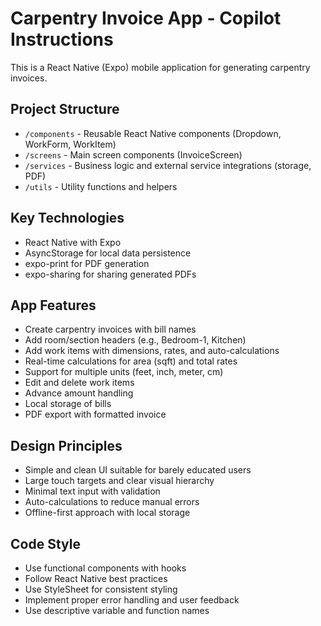 <!-- Use this file to provide workspace-specific custom instructions to Copilot. For more details, visit https://code.visualstudio.com/docs/copilot/copilot-customization#_use-a-githubcopilotinstructionsmd-file -->

# Carpentry Invoice App - Copilot Instructions

This is a React Native (Expo) mobile application for generating carpentry invoices.

## Project Structure
- `/components` - Reusable React Native components (Dropdown, WorkForm, WorkItem)
- `/screens` - Main screen components (InvoiceScreen)
- `/services` - Business logic and external service integrations (storage, PDF)
- `/utils` - Utility functions and helpers

## Key Technologies
- React Native with Expo
- AsyncStorage for local data persistence
- expo-print for PDF generation
- expo-sharing for sharing generated PDFs

## App Features
- Create carpentry invoices with bill names
- Add room/section headers (e.g., Bedroom-1, Kitchen)
- Add work items with dimensions, rates, and auto-calculations
- Real-time calculations for area (sqft) and total rates
- Support for multiple units (feet, inch, meter, cm)
- Edit and delete work items
- Advance amount handling
- Local storage of bills
- PDF export with formatted invoice

## Design Principles
- Simple and clean UI suitable for barely educated users
- Large touch targets and clear visual hierarchy
- Minimal text input with validation
- Auto-calculations to reduce manual errors
- Offline-first approach with local storage

## Code Style
- Use functional components with hooks
- Follow React Native best practices
- Use StyleSheet for consistent styling
- Implement proper error handling and user feedback
- Use descriptive variable and function names
